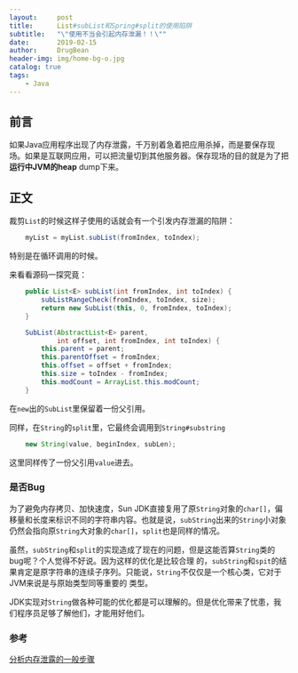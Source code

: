 ```yaml
---
layout:     post
title:      List#subList和Spring#split的使用陷阱
subtitle:   "\"使用不当会引起内存泄漏！！\""
date:       2019-02-15
author:     DrugBean
header-img: img/home-bg-o.jpg
catalog: true
tags:
    - Java
---
```


## 前言
如果Java应用程序出现了内存泄露，千万别着急着把应用杀掉，而是要保存现场。如果是互联网应用，可以把流量切到其他服务器。保存现场的目的就是为了把 **运行中JVM的heap** dump下来。

## 正文
裁剪`List`的时候这样子使用的话就会有一个引发内存泄漏的陷阱：
```java  
    myList = myList.subList(fromIndex, toIndex);
```
特别是在循环调用的时候。

来看看源码一探究竟：
```java
    public List<E> subList(int fromIndex, int toIndex) {
        subListRangeCheck(fromIndex, toIndex, size);
        return new SubList(this, 0, fromIndex, toIndex);
    }
```
  
```java
    SubList(AbstractList<E> parent,
            int offset, int fromIndex, int toIndex) {
        this.parent = parent;
        this.parentOffset = fromIndex;
        this.offset = offset + fromIndex;
        this.size = toIndex - fromIndex;
        this.modCount = ArrayList.this.modCount;
    }
```
在`new`出的`SubList`里保留着一份父引用。

同样，在`String`的`split`里，它最终会调用到`String#substring`
```java
    new String(value, beginIndex, subLen);
```
这里同样传了一份父引用`value`进去。

### 是否Bug
为了避免内存拷贝、加快速度，Sun JDK直接复用了原`String`对象的`char[]`，偏移量和长度来标识不同的字符串内容。也就是说，`subString`出来的`String`小对象 仍然会指向原`String`大对象的`char[]`，`split`也是同样的情况。

虽然，`subString`和`split`的实现造成了现在的问题，但是这能否算`String`类的bug呢？个人觉得不好说。因为这样的优化是比较合理 的，`subString`和`spit`的结果肯定是原字符串的连续子序列。只能说，`String`不仅仅是一个核心类，它对于JVM来说是与原始类型同等重要的 类型。

JDK实现对`String`做各种可能的优化都是可以理解的。但是优化带来了忧患，我们程序员足够了解他们，才能用好他们。

### 参考
[分析内存泄露的一般步骤](https://blog.csdn.net/ggy101600/article/details/53993487)